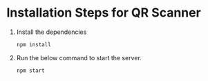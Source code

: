 # Installation Steps for QR Scanner

1. Install the dependencies
    ```sh
    npm install
    ```

1. Run the below command to start the server.
    ```sh
    npm start
    ```
